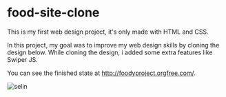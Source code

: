 # food-site-clone
This is my first web design project, it's only made with HTML and CSS.

In this project, my goal was to improve my web design skills by cloning the design below.
While cloning the design, i added some extra features like Swiper JS.

You can see the finished state at http://foodyproject.orgfree.com/.

![selin](https://user-images.githubusercontent.com/82284438/127044218-61648bbe-b779-4e02-aa3e-78a114e6b870.png)
